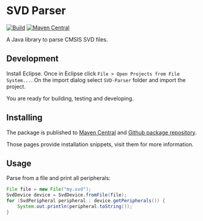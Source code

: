 # SVD Parser

[![Build](https://github.com/antoniovazquezblanco/SVD-Parser/actions/workflows/main.yml/badge.svg)](https://github.com/antoniovazquezblanco/SVD-Parser/actions/workflows/main.yml)
[![Maven Central](https://img.shields.io/maven-central/v/io.github.antoniovazquezblanco/svd-parser)](https://central.sonatype.com/artifact/io.github.antoniovazquezblanco/svd-parser)


A Java library to parse CMSIS SVD files.


## Development

Install Eclipse. Once in Eclipse click `File > Open Projects from File System...`. On the import dialog select `SVD-Parser` folder and import the project.

You are ready for building, testing and developing.


## Installing

The package is published to [Maven Central](https://central.sonatype.com/artifact/io.github.antoniovazquezblanco/svd-parser) and [Github package repository](https://github.com/antoniovazquezblanco/SVD-Parser/packages/2011818).

Those pages provide installation snippets, visit them for more information.


## Usage

Parse from a file and print all peripherals:

```java
File file = new File("my.svd");
SvdDevice device = SvdDevice.fromFile(file);
for (SvdPeripheral peripheral : device.getPeripherals()) {
    System.out.println(peripheral.toString());
}
```
